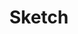 ---
title: Sketch
intro: The industry standard tool for creating wireframes and interactive prototypes.
linkurl: http://www.axure.com
tags:
- Wireframes
- Diagrams
- Prototypes
logo: "/assets/axure.png"
---